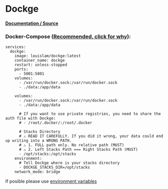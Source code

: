 # **Dockge**

#### [Documentation / Source](https://github.com/louislam/dockge)

### Docker-Compose ([Recommended, click for why](https://docs.docker.com/compose/intro/features-uses/)):

```
services:
  dockge:
    image: louislam/dockge:latest
    container_name: dockge
    restart: unless-stopped
    ports:
      - 5001:5001
    volumes:
      - /var/run/docker.sock:/var/run/docker.sock
      - ./data:/app/data

    volumes:
      - /var/run/docker.sock:/var/run/docker.sock
      - ./data:/app/data
  
      # If you want to use private registries, you need to share the auth file with Dockge:
      # - /root/.docker/:/root/.docker

      # Stacks Directory
      # ⚠️ READ IT CAREFULLY. If you did it wrong, your data could end up writing into a WRONG PATH.
      # ⚠️ 1. FULL path only. No relative path (MUST)
      # ⚠️ 2. Left Stacks Path === Right Stacks Path (MUST)
      - /opt/stacks:/opt/stacks
    environment:
      # Tell Dockge where is your stacks directory
      - DOCKGE_STACKS_DIR=/opt/stacks
    network_mode: bridge
```

If posible please use [environment variables](https://docs.docker.com/compose/environment-variables/set-environment-variables/)